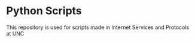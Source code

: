 # Python Scripts
This repository is used for scripts made in Internet Services and Protocols at UNC
